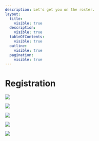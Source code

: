 ```yaml
---
description: Let's get you on the roster.
layout:
  title:
    visible: true
  description:
    visible: true
  tableOfContents:
    visible: true
  outline:
    visible: true
  pagination:
    visible: true
---
```


# Registration

![](../.gitbook/assets/splash-screen.png)

![](../.gitbook/assets/blank-reg.png)

![](../.gitbook/assets/complete-reg.png)

![](../.gitbook/assets/show-pw-reg.png)

![](../.gitbook/assets/empty-locker.jpeg)

